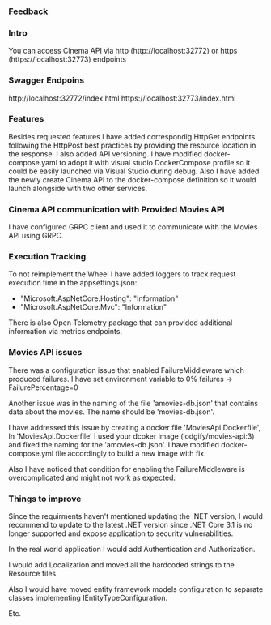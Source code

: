 ### Feedback

### Intro

You can access Cinema API via http (http://localhost:32772) or https (https://localhost:32773) endpoints

### Swagger Endpoins

http://localhost:32772/index.html
https://localhost:32773/index.html

### Features

Besides requested features I have added correspondig HttpGet endpoints following the HttpPost best practices by providing the resource location in the response.
I also added API versioning.
I have modified docker-compose.yaml to adopt it with visual studio DockerCompose profile so it could be easily launched via Visual Studio during debug.
Also I have added the newly create Cinema API to the docker-compose definition so it would launch alongside with two other services.

### Cinema API communication with Provided Movies API

I have configured GRPC client and used it to communicate with the Movies API using GRPC.

### Execution Tracking

To not reimplement the Wheel I have added loggers to track request execution time in the appsettings.json:
- "Microsoft.AspNetCore.Hosting": "Information"
- "Microsoft.AspNetCore.Mvc": "Information"

There is also Open Telemetry package that can provided additional information via metrics endpoints.

### Movies API issues

There was a configuration issue that enabled FailureMiddleware which produced failures. I have set environment variable to 0% failures -> FailurePercentage=0

Another issue was in the naming of the file 'amovies-db.json' that contains data about the movies. The name should be 'movies-db.json'. 

I have addressed this issue by creating a docker file 'MoviesApi.Dockerfile', In 'MoviesApi.Dockerfile' I used your dcoker image (lodgify/movies-api:3) and fixed the naming for the 'amovies-db.json'. I have modified docker-compose.yml file accordingly to build a new image with fix. 

Also I have noticed that condition for enabling the FailureMiddleware is overcomplicated and might not work as expected.

### Things to improve

Since the requirments haven't mentioned updating the .NET version, I would recommend to update to the latest .NET version since .NET Core 3.1 is no longer supported and expose application to security vulnerabilities.

In the real world application I would add Authentication and Authorization.

I would add Localization and moved all the hardcoded strings to the Resource files.

Also I would have moved entity framework models configuration to separate classes implementing IEntityTypeConfiguration.

Etc.

